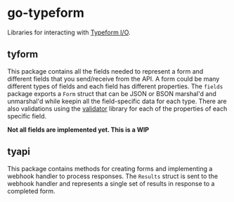 # go-typeform

Libraries for interacting with [Typeform I/O](http://docs.typeform.io/docs).

## tyform

This package contains all the fields needed to represent a form and different
fields that you send/receive from the API. A form could be many different types
of fields and each field has different properties. The `fields` package exports
a `Form` struct that can be JSON or BSON marshal'd and unmarshal'd while keepin
all the field-specific data for each type. There are also validations using the
[validator](https://github.com/go-validator/validator) library for each of the
properties of each specific field.

**Not all fields are implemented yet. This is a WIP**

## tyapi

This package contains methods for creating forms and implementing a webhook
handler to process responses. The `Results` struct is sent to the webhook
handler and represents a single set of results in response to a completed form.
